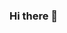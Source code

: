 ### Hi there 👋

<!--
**Rajkumar-Makeup/Rajkumar-Makeup** is a ✨ _special_ ✨ repository because its `README.md` (this file) appears on your GitHub profile.

Here are some ideas to get you started:

- 🔭 I’m currently working as a Freelance MakeUp Artist with 30 years of Experience.
- 👯 I’m looking to collaborate on Automating tasks of MakeUp Artists.
- 💬 Ask me about ...
- 📫 How to reach me: kauranrajkumar@gmail.com
- 😄 Pronouns: He/Him
- ⚡ Fun fact: Reaching to me is preety easy.
- I'm located in Mumbai!!
-->
